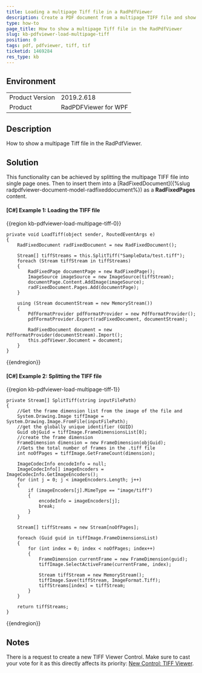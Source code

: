 ```yaml
---
title: Loading a multipage Tiff file in a RadPdfViewer
description: Create a PDF document from a multipage TIFF file and show it in the RadPdfViewer
type: how-to
page_title: How to show a multipage Tiff file in the RadPdfViewer
slug: kb-pdfviewer-load-multipage-tiff
position: 0
tags: pdf, pdfviewer, tiff, tif
ticketid: 1469284
res_type: kb
---
```


## Environment

<table>
    <tbody>
	    <tr>
	    	<td>Product Version</td>
	    	<td>2019.2.618</td>
	    </tr>
	    <tr>
            <td>Product</td>
            <td>RadPDFViewer for WPF</td>
	    </tr>
    </tbody>
</table>

## Description

How to show a multipage Tiff file in the RadPdfViewer.

## Solution

This functionality can be achieved by splitting the multipage TIFF file into single page ones. Then to insert them into a [RadFixedDocument]({%slug radpdfviewer-document-model-radfixeddocument%}) as a **RadFixedPages** content.

#### __[C#] Example 1: Loading the TIFF file__
{{region kb-pdfviewer-load-multipage-tiff-0}}

    private void LoadTiff(object sender, RoutedEventArgs e)
    {
        RadFixedDocument radFixedDocument = new RadFixedDocument();

        Stream[] tiffStreams = this.SplitTiff("SampleData/test.tiff");
        foreach (Stream tiffStream in tiffStreams)
        {
            RadFixedPage documentPage = new RadFixedPage();
            ImageSource imageSource = new ImageSource(tiffStream);
            documentPage.Content.AddImage(imageSource);
            radFixedDocument.Pages.Add(documentPage);
        }

        using (Stream documentStream = new MemoryStream())
        {
            PdfFormatProvider pdfFormatProvider = new PdfFormatProvider();
            pdfFormatProvider.Export(radFixedDocument, documentStream);

            RadFixedDocument document = new PdfFormatProvider(documentStream).Import();
            this.pdfViewer.Document = document;
        }
    }

{{endregion}}

#### __[C#] Example 2: Splitting the TIFF file__
{{region kb-pdfviewer-load-multipage-tiff-1}}

    private Stream[] SplitTiff(string inputFilePath)
    {
        //Get the frame dimension list from the image of the file and
        System.Drawing.Image tiffImage = System.Drawing.Image.FromFile(inputFilePath);
        //get the globally unique identifier (GUID)
        Guid objGuid = tiffImage.FrameDimensionsList[0];
        //create the frame dimension
        FrameDimension dimension = new FrameDimension(objGuid);
        //Gets the total number of frames in the .tiff file
        int noOfPages = tiffImage.GetFrameCount(dimension);

        ImageCodecInfo encodeInfo = null;
        ImageCodecInfo[] imageEncoders = ImageCodecInfo.GetImageEncoders();
        for (int j = 0; j < imageEncoders.Length; j++)
        {
            if (imageEncoders[j].MimeType == "image/tiff")
            {
                encodeInfo = imageEncoders[j];
                break;
            }
        }

        Stream[] tiffStreams = new Stream[noOfPages];

        foreach (Guid guid in tiffImage.FrameDimensionsList)
        {
            for (int index = 0; index < noOfPages; index++)
            {
                FrameDimension currentFrame = new FrameDimension(guid);
                tiffImage.SelectActiveFrame(currentFrame, index);

                Stream tiffStream = new MemoryStream();
                tiffImage.Save(tiffStream, ImageFormat.Tiff);
                tiffStreams[index] = tiffStream;
            }
        }

        return tiffStreams;
    }

{{endregion}}

## Notes

There is a request to create a new TIFF Viewer Control. Make sure to cast your vote for it as this directly affects its priority: [New Control: TIFF Viewer](https://feedback.telerik.com/wpf/1352234-new-control-tiff-viewer).
